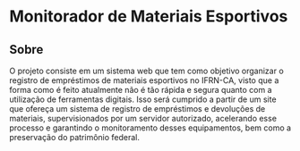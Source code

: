 # Monitorador de Materiais Esportivos

## Sobre

O projeto consiste em um sistema web que tem como objetivo organizar o registro de empréstimos de materiais esportivos no IFRN-CA, visto que a forma como é feito atualmente não é tão rápida e segura quanto com a utilização de ferramentas digitais. Isso será cumprido a partir de um site que ofereça um sistema de registro de empréstimos e devoluções de materiais, supervisionados por um servidor autorizado, acelerando esse processo e garantindo o monitoramento desses equipamentos, bem como a preservação do patrimônio federal.

